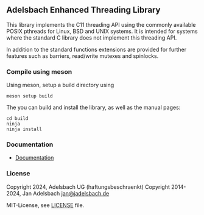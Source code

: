 ## Adelsbach Enhanced Threading Library

This library implements the C11 threading API using the commonly available POSIX pthreads 
for Linux, BSD and UNIX systems.
It is intended for systems where the standard C library does not implement this 
threading API.

In addition to the standard functions extensions are provided for further features
such as barriers, read/write mutexes and spinlocks.

### Compile using meson
Using meson, setup a build directory using
```
meson setup build
```

The you can build and install the library, as well as the manual pages:
```
cd build
ninja
ninja install
```

### Documentation
* [Documentation](https://techpubs.adelsbach-research.eu/d/dd-00013-001/html/threads_intro.html)

### License
Copyright 2024, Adelsbach UG (haftungsbeschraenkt)
Copyright 2014-2024, Jan Adelsbach jan@jadelsbach.de

MIT-License, see [LICENSE](LICENSE) file.
